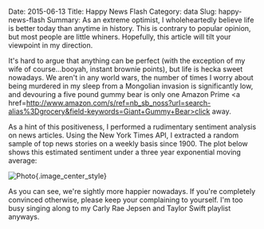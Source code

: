 Date: 2015-06-13
Title: Happy News Flash
Category: data
Slug: happy-news-flash
Summary: As an extreme optimist, I wholeheartedly believe life is better today than anytime in history.  This is contrary to popular opinion, but most people are little whiners.  Hopefully, this article will tilt your viewpoint in my direction.

It's hard to argue that anything can be perfect (with the exception of my wife of course...booyah, instant brownie
points), but life is hecka sweet nowadays. We aren't in any world wars, the number of times I worry about being
murdered in my sleep from a Mongolian invasion is significantly low, and devouring a five pound gummy bear
is only one Amazon Prime
<a href=http://www.amazon.com/s/ref=nb_sb_noss?url=search-alias%3Dgrocery&field-keywords=Giant+Gummy+Bear>click</a> away.

As a hint of this positiveness, I performed a rudimentary sentiment analysis on news articles.
Using the New York Times API, I extracted a random sample of top news stories on a weekly basis since 1900. The plot
below shows this estimated sentiment under a three year exponential moving average:

![Photo]({attach}/assets/data/2015/happy-news-flash.png){.image_center_style}

As you can see, we're sightly more happier nowadays. If you're completely convinced otherwise, please keep your 
complaining to yourself.  I'm too busy singing along to my Carly Rae Jepsen and Taylor Swift playlist anyways.